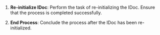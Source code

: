 1. **Re-initialize IDoc**: Perform the task of re-initializing the IDoc. Ensure that the process is completed successfully. 

2. **End Process**: Conclude the process after the IDoc has been re-initialized.